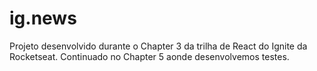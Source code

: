 # ig.news

Projeto desenvolvido durante o Chapter 3 da trilha de React do Ignite da Rocketseat. Continuado no Chapter 5 aonde desenvolvemos testes.
